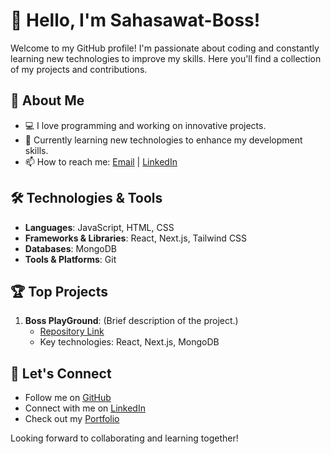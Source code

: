 # 👋 Hello, I'm Sahasawat-Boss!

Welcome to my GitHub profile! I'm passionate about coding and constantly learning new technologies to improve my skills. Here you'll find a collection of my projects and contributions.

## 🚀 About Me

- 💻 I love programming and working on innovative projects.
- 🌱 Currently learning new technologies to enhance my development skills.
- 📫 How to reach me: [Email](sahasawat.rk@gmail.com) | [LinkedIn](.....)

## 🛠️ Technologies & Tools

- **Languages**: JavaScript, HTML, CSS
- **Frameworks & Libraries**: React, Next.js, Tailwind CSS
- **Databases**: MongoDB
- **Tools & Platforms**: Git

## 🏆 Top Projects

1. **Boss PlayGround**: (Brief description of the project.)
   - [Repository Link](https://github.com/Sahasawat-Boss/boss-playground)
   - Key technologies: React, Next.js, MongoDB



## 🤝 Let's Connect

- Follow me on [GitHub](https://github.com/Sahasawat-Boss)
- Connect with me on [LinkedIn](.......)
- Check out my [Portfolio](.......)

Looking forward to collaborating and learning together!
